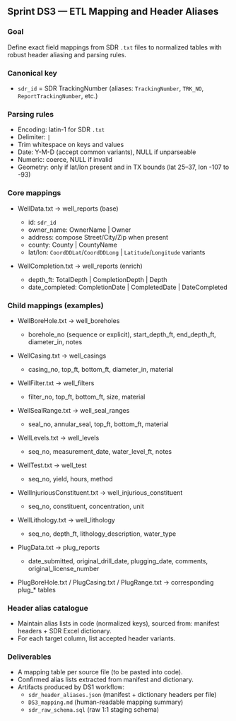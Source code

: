 ## Sprint DS3 — ETL Mapping and Header Aliases

### Goal
Define exact field mappings from SDR `.txt` files to normalized tables with robust header aliasing and parsing rules.

### Canonical key
- `sdr_id` = SDR TrackingNumber (aliases: `TrackingNumber`, `TRK_NO`, `ReportTrackingNumber`, etc.)

### Parsing rules
- Encoding: latin-1 for SDR `.txt`
- Delimiter: `|`
- Trim whitespace on keys and values
- Date: Y-M-D (accept common variants), NULL if unparseable
- Numeric: coerce, NULL if invalid
- Geometry: only if lat/lon present and in TX bounds (lat 25–37, lon -107 to -93)

### Core mappings
- WellData.txt → well_reports (base)
  - id: `sdr_id`
  - owner_name: OwnerName | Owner
  - address: compose Street/City/Zip when present
  - county: County | CountyName
  - lat/lon: `CoordDDLat`/`CoordDDLong` | `Latitude`/`Longitude` variants

- WellCompletion.txt → well_reports (enrich)
  - depth_ft: TotalDepth | CompletionDepth | Depth
  - date_completed: CompletionDate | CompletedDate | DateCompleted

### Child mappings (examples)
- WellBoreHole.txt → well_boreholes
  - borehole_no (sequence or explicit), start_depth_ft, end_depth_ft, diameter_in, notes

- WellCasing.txt → well_casings
  - casing_no, top_ft, bottom_ft, diameter_in, material

- WellFilter.txt → well_filters
  - filter_no, top_ft, bottom_ft, size, material

- WellSealRange.txt → well_seal_ranges
  - seal_no, annular_seal, top_ft, bottom_ft, material

- WellLevels.txt → well_levels
  - seq_no, measurement_date, water_level_ft, notes

- WellTest.txt → well_test
  - seq_no, yield, hours, method

- WellInjuriousConstituent.txt → well_injurious_constituent
  - seq_no, constituent, concentration, unit

- WellLithology.txt → well_lithology
  - seq_no, depth_ft, lithology_description, water_type

- PlugData.txt → plug_reports
  - date_submitted, original_drill_date, plugging_date, comments, original_license_number

- PlugBoreHole.txt / PlugCasing.txt / PlugRange.txt → corresponding plug_* tables

### Header alias catalogue
- Maintain alias lists in code (normalized keys), sourced from: manifest headers + SDR Excel dictionary.
- For each target column, list accepted header variants.

### Deliverables
- A mapping table per source file (to be pasted into code).
- Confirmed alias lists extracted from manifest and dictionary.
- Artifacts produced by DS1 workflow:
  - `sdr_header_aliases.json` (manifest + dictionary headers per file)
  - `DS3_mapping.md` (human-readable mapping summary)
  - `sdr_raw_schema.sql` (raw 1:1 staging schema)


